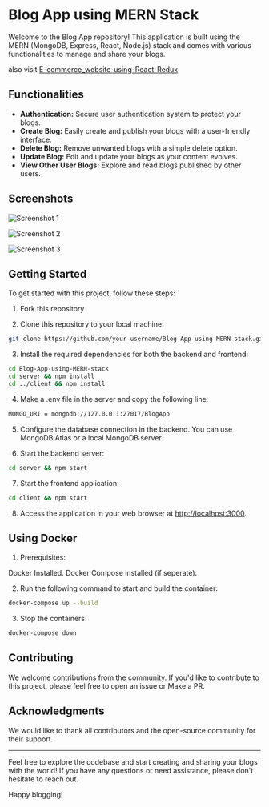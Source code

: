 # Blog App using MERN Stack

Welcome to the Blog App repository! This application is built using the MERN (MongoDB, Express, React, Node.js) stack and comes with various functionalities to manage and share your blogs.

also visit [E-commerce_website-using-React-Redux](https://github.com/khushi2706/E-commerce-website-using-React-Redux)

## Functionalities

- **Authentication:** Secure user authentication system to protect your blogs.
- **Create Blog:** Easily create and publish your blogs with a user-friendly interface.
- **Delete Blog:** Remove unwanted blogs with a simple delete option.
- **Update Blog:** Edit and update your blogs as your content evolves.
- **View Other User Blogs:** Explore and read blogs published by other users.

## Screenshots

![Screenshot 1](https://user-images.githubusercontent.com/67452985/172217325-4378400e-60a0-4364-aadb-89e900886a1c.png)

![Screenshot 2](https://user-images.githubusercontent.com/67452985/172217368-76264e6e-8373-484d-9cd0-3af5920754b1.png)

![Screenshot 3](https://user-images.githubusercontent.com/67452985/172217649-238abde0-1b29-40fe-a46e-1b5bb03678c8.png)

## Getting Started

To get started with this project, follow these steps:

1. Fork this repository

2. Clone this repository to your local machine:

```bash
git clone https://github.com/your-username/Blog-App-using-MERN-stack.git
```

3. Install the required dependencies for both the backend and frontend:

```bash
cd Blog-App-using-MERN-stack
cd server && npm install
cd ../client && npm install
```

4. Make a .env file in the server and copy the following line:
```bash
MONGO_URI = mongodb://127.0.0.1:27017/BlogApp
```


5. Configure the database connection in the backend. You can use MongoDB Atlas or a local MongoDB server.

6. Start the backend server:

```bash
cd server && npm start
```

7. Start the frontend application:

```bash
cd client && npm start
```


8. Access the application in your web browser at [http://localhost:3000](http://localhost:3000).


## Using Docker

1. Prerequisites:

Docker Installed.
Docker Compose installed (if seperate).

2. Run the following command to start and build the container:

```bash
docker-compose up --build
```

3. Stop the containers:

```bash
docker-compose down
```

## Contributing

We welcome contributions from the community. If you'd like to contribute to this project, please feel free to open an issue or Make a PR.


## Acknowledgments

We would like to thank all contributors and the open-source community for their support.

---

Feel free to explore the codebase and start creating and sharing your blogs with the world! If you have any questions or need assistance, please don't hesitate to reach out.

Happy blogging!
